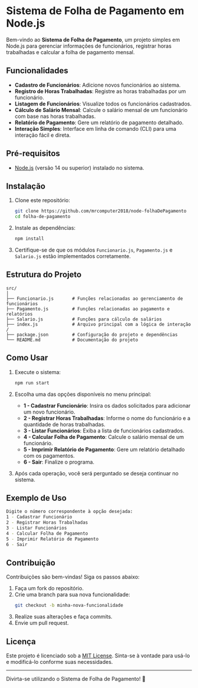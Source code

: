 # Sistema de Folha de Pagamento em Node.js

Bem-vindo ao **Sistema de Folha de Pagamento**, um projeto simples em Node.js para gerenciar informações de funcionários, registrar horas trabalhadas e calcular a folha de pagamento mensal.

## Funcionalidades

- **Cadastro de Funcionários**: Adicione novos funcionários ao sistema.
- **Registro de Horas Trabalhadas**: Registre as horas trabalhadas por um funcionário.
- **Listagem de Funcionários**: Visualize todos os funcionários cadastrados.
- **Cálculo de Salário Mensal**: Calcule o salário mensal de um funcionário com base nas horas trabalhadas.
- **Relatório de Pagamento**: Gere um relatório de pagamento detalhado.
- **Interação Simples**: Interface em linha de comando (CLI) para uma interação fácil e direta.

## Pré-requisitos

- [Node.js](https://nodejs.org/) (versão 14 ou superior) instalado no sistema.

## Instalação

1. Clone este repositório:
   ```bash
   git clone https://github.com/mrcomputer2018/node-folhaDePagamento
   cd folha-de-pagamento
   ```

2. Instale as dependências:
   ```bash
   npm install
   ```

3. Certifique-se de que os módulos `Funcionario.js`, `Pagamento.js` e `Salario.js` estão implementados corretamente.

## Estrutura do Projeto

```
src/
│
├── Funcionario.js       # Funções relacionadas ao gerenciamento de funcionários
├── Pagamento.js         # Funções relacionadas ao pagamento e relatórios
├── Salario.js           # Funções para cálculo de salários
├── index.js             # Arquivo principal com a lógica de interação
/
├── package.json         # Configuração do projeto e dependências
└── README.md            # Documentação do projeto
```

## Como Usar

1. Execute o sistema:
   ```bash
   npm run start
   ```

2. Escolha uma das opções disponíveis no menu principal:
   - **1 - Cadastrar Funcionário**: Insira os dados solicitados para adicionar um novo funcionário.
   - **2 - Registrar Horas Trabalhadas**: Informe o nome do funcionário e a quantidade de horas trabalhadas.
   - **3 - Listar Funcionários**: Exiba a lista de funcionários cadastrados.
   - **4 - Calcular Folha de Pagamento**: Calcule o salário mensal de um funcionário.
   - **5 - Imprimir Relatório de Pagamento**: Gere um relatório detalhado com os pagamentos.
   - **6 - Sair**: Finalize o programa.

3. Após cada operação, você será perguntado se deseja continuar no sistema.

## Exemplo de Uso

```bash
Digite o número correspondente à opção desejada:
1 - Cadastrar Funcionário
2 - Registrar Horas Trabalhadas
3 - Listar Funcionários
4 - Calcular Folha de Pagamento
5 - Imprimir Relatório de Pagamento
6 - Sair
```

## Contribuição

Contribuições são bem-vindas! Siga os passos abaixo:

1. Faça um fork do repositório.
2. Crie uma branch para sua nova funcionalidade:
   ```bash
   git checkout -b minha-nova-funcionalidade
   ```
3. Realize suas alterações e faça commits.
4. Envie um pull request.

## Licença

Este projeto é licenciado sob a [MIT License](LICENSE). Sinta-se à vontade para usá-lo e modificá-lo conforme suas necessidades.

---

Divirta-se utilizando o Sistema de Folha de Pagamento! 🎉